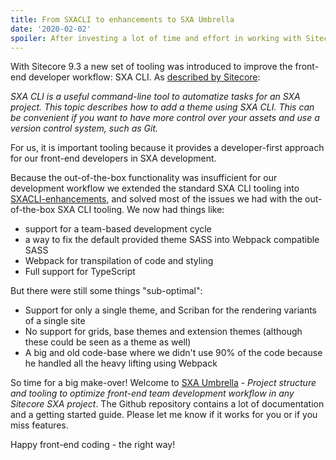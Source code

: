 ```yaml
---
title: From SXACLI to enhancements to SXA Umbrella
date: '2020-02-02'
spoiler: After investing a lot of time and effort in working with Sitecore SXACLI and creating enhancements on the standard SXACLI tooling I decided that it was time for a different approach. Please meet SXA Umbrella!
---
```


With Sitecore 9.3 a new set of tooling was introduced to improve the front-end developer workflow: SXA CLI. As [described by Sitecore](https://doc.sitecore.com/developers/sxa/93/sitecore-experience-accelerator/en/add-a-theme-using-sxa-cli.html):

 _SXA CLI is a useful command-line tool to automatize tasks for an SXA project. This topic describes how to add a theme using SXA CLI. This can be convenient if you want to have more control over your assets and use a version control system, such as Git._

For us, it is important tooling because it provides a developer-first approach for our front-end developers in SXA development.

Because the out-of-the-box functionality was insufficient for our development workflow we extended the standard SXA CLI tooling into [SXACLI-enhancements](https://github.com/macaw-interactive/SXACLI-enhancements), and solved most of the issues we had with the out-of-the-box SXA CLI tooling. We now had things like:

- support for a team-based development cycle
- a way to fix the default provided theme SASS into Webpack compatible SASS
- Webpack for transpilation of code and styling
- Full support for TypeScript

But there were still some things "sub-optimal":

- Support for only a single theme, and Scriban for the rendering variants of a single site
- No support for grids, base themes and extension themes (although these could be seen as a theme as well)
- A big and old code-base where we didn't use 90% of the code because he handled all the heavy lifting using Webpack

So time for a big make-over! Welcome to [SXA Umbrella](https://github.com/macaw-interactive/sxa-umbrella) - *Project structure and tooling to optimize front-end team development workflow in any Sitecore SXA project*. The Github repository contains a lot of documentation and a getting started guide. Please let me know if it works for you or if you miss features.

Happy front-end coding - the right way!